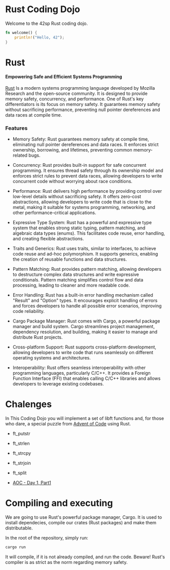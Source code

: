 # Rust Coding Dojo

Welcome to the 42sp Rust coding dojo.

``` rust
fn welcome() {
    println!("Hello, 42");
}
```

# Rust

#### Empowering Safe and Efficient Systems Programming

[Rust](https://www.rust-lang.org/) Is a modern systems programming language developed by Mozilla Research and the open-source community. It is designed to provide memory safety, concurrency, and performance.
One of Rust's key differentiators is its focus on memory safety. It guarantees memory safety without sacrificing performance, preventing null pointer dereferences and data races at compile time.

### Features

- Memory Safety: Rust guarantees memory safety at compile time, eliminating null pointer dereferences and data races. It enforces strict ownership, borrowing, and lifetimes, preventing common memory-related bugs.

- Concurrency: Rust provides built-in support for safe concurrent programming. It ensures thread safety through its ownership model and enforces strict rules to prevent data races, allowing developers to write concurrent code without worrying about race conditions.

- Performance: Rust delivers high performance by providing control over low-level details without sacrificing safety. It offers zero-cost abstractions, allowing developers to write code that is close to the metal, making it suitable for systems programming, networking, and other performance-critical applications.

- Expressive Type System: Rust has a powerful and expressive type system that enables strong static typing, pattern matching, and algebraic data types (enums). This facilitates code reuse, error handling, and creating flexible abstractions.

- Traits and Generics: Rust uses traits, similar to interfaces, to achieve code reuse and ad-hoc polymorphism. It supports generics, enabling the creation of reusable functions and data structures.

- Pattern Matching: Rust provides pattern matching, allowing developers to destructure complex data structures and write expressive conditionals. Pattern matching simplifies control flow and data processing, leading to cleaner and more readable code.

- Error Handling: Rust has a built-in error handling mechanism called "Result" and "Option" types. It encourages explicit handling of errors and forces developers to handle all possible error scenarios, improving code reliability.

- Cargo Package Manager: Rust comes with Cargo, a powerful package manager and build system. Cargo streamlines project management, dependency resolution, and building, making it easier to manage and distribute Rust projects.
- Cross-platform Support: Rust supports cross-platform development, allowing developers to write code that runs seamlessly on different operating systems and architectures.

- Interoperability: Rust offers seamless interoperability with other programming languages, particularly C/C++. It provides a Foreign Function Interface (FFI) that enables calling C/C++ libraries and allows developers to leverage existing codebases.

# Chalenges

In This Coding Dojo you will implement a set of libft functions and, for those who dare, a special puzzle from [Advent of Code](https://adventofcode.com/) using Rust.

- ft_putstr
- ft_strlen
- ft_strcpy
- ft_strjoin
- ft_split

- [AOC - Day 1, Part1](https://adventofcode.com/2022/day/1)

# Compiling and executing

We are going to use Rust's powerful package manager, Cargo. It is used to install dependecies, compile our crates (Rust packages) and make them distributable.

In the root of the repository, simply run:
```sh
cargo run
```
It will compile, if it is not already compiled, and run the code. Beware! Rust's compiler is as strict as the norm regarding memory safety.
